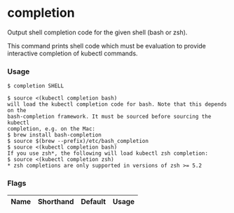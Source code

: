 # completion


Output shell completion code for the given shell (bash or zsh).

This command prints shell code which must be evaluation to provide interactive
completion of kubectl commands.


### Usage

`$ completion SHELL`



```shell
$ source <(kubectl completion bash)
will load the kubectl completion code for bash. Note that this depends on the
bash-completion framework. It must be sourced before sourcing the kubectl
completion, e.g. on the Mac:
$ brew install bash-completion
$ source $(brew --prefix)/etc/bash_completion
$ source <(kubectl completion bash)
If you use zsh*, the following will load kubectl zsh completion:
$ source <(kubectl completion zsh)
* zsh completions are only supported in versions of zsh >= 5.2
```


### Flags

Name | Shorthand | Default | Usage
---- | --------- | ------- | ----- 


